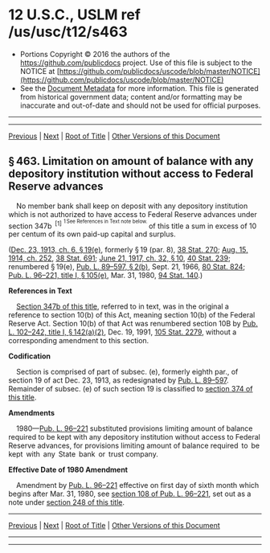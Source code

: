 ---
---

# 12 U.S.C., USLM ref /us/usc/t12/s463

* Portions Copyright © 2016 the authors of the https://github.com/publicdocs project.
  Use of this file is subject to the NOTICE at [https://github.com/publicdocs/uscode/blob/master/NOTICE](https://github.com/publicdocs/uscode/blob/master/NOTICE)
* See the [Document Metadata](././../../../../..//README.md) for more information.
  This file is generated from historical government data; content and/or formatting may be inaccurate and out-of-date and should not be used for official purposes.

----------
----------

[Previous](./../../../../..//us/usc/t12/ch3/schXIV/m__us_usc_t12_s462a–1.md) | [Next](./../../../../..//us/usc/t12/ch3/schXIV/m__us_usc_t12_s464.md) | [Root of Title](./../../../../../) | [Other Versions of this Document](https://publicdocs.github.io/go/links?ns=uslm&ref=%2Fus%2Fusc%2Ft12%2Fs463)

## § 463. Limitation on amount of balance with any depository institution without access to Federal Reserve advances

    No member bank shall keep on deposit with any depository institution which is not authorized to have access to Federal Reserve advances under section 347b  <sup>\[1\]</sup>  <sup><sup> 1 See References in Text note below. </sup></sup>  of this title a sum in excess of 10 per centum of its own paid-up capital and surplus.

([Dec. 23, 1913, ch. 6, § 19(e)][/us/act/1913-12-23/ch6/s19/e], formerly § 19 (par. 8), [38 Stat. 270][/us/stat/38/270]; [Aug. 15, 1914, ch. 252][/us/act/1914-08-15/ch252], [38 Stat. 691][/us/stat/38/691]; [June 21, 1917, ch. 32, § 10][/us/act/1917-06-21/ch32/s10], [40 Stat. 239][/us/stat/40/239]; renumbered § 19(e), [Pub. L. 89–597, § 2(b)][/us/pl/89/597/s2/b], Sept. 21, 1966, [80 Stat. 824][/us/stat/80/824]; [Pub. L. 96–221, title I, § 105(e)][/us/pl/96/221/s105/e], Mar. 31, 1980, [94 Stat. 140][/us/stat/94/140].)

 __References in Text__ 

    [Section 347b of this title][/us/usc/t12/s347b], referred to in text, was in the original a reference to section 10(b) of this Act, meaning section 10(b) of the Federal Reserve Act. Section 10(b) of that Act was renumbered section 10B by [Pub. L. 102–242, title I, § 142(a)(2)][/us/pl/102/242/s142/a/2], Dec. 19, 1991, [105 Stat. 2279][/us/stat/105/2279], without a corresponding amendment to this section.

 __Codification__ 

    Section is comprised of part of subsec. (e), formerly eighth par., of section 19 of act Dec. 23, 1913, as redesignated by [Pub. L. 89–597][/us/pl/89/597]. Remainder of subsec. (e) of such section 19 is classified to [section 374 of this title][/us/usc/t12/s374].

 __Amendments__ 

    1980—[Pub. L. 96–221][/us/pl/96/221] substituted provisions limiting amount of balance required to be kept with any depository institution without access to Federal Reserve advances, for provisions limiting amount of balance required  to  be  kept  with  any  State  bank  or  trust company.

 __Effective Date of 1980 Amendment__ 

    Amendment by [Pub. L. 96–221][/us/pl/96/221] effective on first day of sixth month which begins after Mar. 31, 1980, see [section 108 of Pub. L. 96–221][/us/pl/96/221/s108], set out as a note under [section 248 of this title][/us/usc/t12/s248].

----------

[Previous](./../../../../..//us/usc/t12/ch3/schXIV/m__us_usc_t12_s462a–1.md) | [Next](./../../../../..//us/usc/t12/ch3/schXIV/m__us_usc_t12_s464.md) | [Root of Title](./../../../../../) | [Other Versions of this Document](https://publicdocs.github.io/go/links?ns=uslm&ref=%2Fus%2Fusc%2Ft12%2Fs463)

----------
----------

[/us/act/1913-12-23/ch6/s19/e]: https://publicdocs.github.io/go/links?ns=uslm&ref=%2Fus%2Fact%2F1913-12-23%2Fch6%2Fs19%2Fe
[/us/stat/38/270]: https://publicdocs.github.io/go/links?ns=uslm&ref=%2Fus%2Fstat%2F38%2F270
[/us/act/1914-08-15/ch252]: https://publicdocs.github.io/go/links?ns=uslm&ref=%2Fus%2Fact%2F1914-08-15%2Fch252
[/us/stat/38/691]: https://publicdocs.github.io/go/links?ns=uslm&ref=%2Fus%2Fstat%2F38%2F691
[/us/act/1917-06-21/ch32/s10]: https://publicdocs.github.io/go/links?ns=uslm&ref=%2Fus%2Fact%2F1917-06-21%2Fch32%2Fs10
[/us/stat/40/239]: https://publicdocs.github.io/go/links?ns=uslm&ref=%2Fus%2Fstat%2F40%2F239
[/us/pl/89/597/s2/b]: https://publicdocs.github.io/go/links?ns=uslm&ref=%2Fus%2Fpl%2F89%2F597%2Fs2%2Fb
[/us/stat/80/824]: https://publicdocs.github.io/go/links?ns=uslm&ref=%2Fus%2Fstat%2F80%2F824
[/us/pl/96/221/s105/e]: https://publicdocs.github.io/go/links?ns=uslm&ref=%2Fus%2Fpl%2F96%2F221%2Fs105%2Fe
[/us/stat/94/140]: https://publicdocs.github.io/go/links?ns=uslm&ref=%2Fus%2Fstat%2F94%2F140
[/us/usc/t12/s347b]: https://publicdocs.github.io/go/links?ns=uslm&ref=%2Fus%2Fusc%2Ft12%2Fs347b
[/us/pl/102/242/s142/a/2]: https://publicdocs.github.io/go/links?ns=uslm&ref=%2Fus%2Fpl%2F102%2F242%2Fs142%2Fa%2F2
[/us/stat/105/2279]: https://publicdocs.github.io/go/links?ns=uslm&ref=%2Fus%2Fstat%2F105%2F2279
[/us/pl/89/597]: https://publicdocs.github.io/go/links?ns=uslm&ref=%2Fus%2Fpl%2F89%2F597
[/us/usc/t12/s374]: https://publicdocs.github.io/go/links?ns=uslm&ref=%2Fus%2Fusc%2Ft12%2Fs374
[/us/pl/96/221]: https://publicdocs.github.io/go/links?ns=uslm&ref=%2Fus%2Fpl%2F96%2F221
[/us/pl/96/221]: https://publicdocs.github.io/go/links?ns=uslm&ref=%2Fus%2Fpl%2F96%2F221
[/us/pl/96/221/s108]: https://publicdocs.github.io/go/links?ns=uslm&ref=%2Fus%2Fpl%2F96%2F221%2Fs108
[/us/usc/t12/s248]: https://publicdocs.github.io/go/links?ns=uslm&ref=%2Fus%2Fusc%2Ft12%2Fs248


